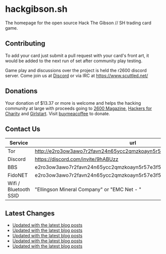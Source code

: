 # hackgibson.sh
The homepage for the open source Hack The Gibson // SH trading card game.


## Contributing

To add your card just submit a pull request with your card's front art, it would be added to the next run of set after community play testing.

Game play and discussions over the project is held the r2600 discord server. Come join us at [Discord](https://discord.com/invite/9hABUzz) or via IRC at https://www.scuttled.net/


## Donations

Your donation of $13.37 or more is welcome and helps the hacking community at large with proceeds going to [2600 Magazine](https://2600.com/), [Hackers for Charity](https://hackersforcharity.org) and [Girlstart](https://girlstart.org).  Visit [buymeacoffee](https://www.buymeacoffee.com/hackgibson.sh) to donate.


## Contact Us

Service | url
-|-
Tor | http://e2ro3ow3awo7r2favn24n65ycc2qmzkoayn5r57e3f56nvjwdcgg32ad.onion
Discord | https://discord.com/invite/9hABUzz
BBS | e2ro3ow3awo7r2favn24n65ycc2qmzkoayn5r57e3f56nvjwdcgg32ad.onion:23
FidoNET | e2ro3ow3awo7r2favn24n65ycc2qmzkoayn5r57e3f56nvjwdcgg32ad.onion:24554
Wifi / Bluetooth SSID | "Ellingson Mineral Company" or "EMC Net - <fidonet address>"

## Latest Changes
<!-- BLOG-POST-LIST:START -->
- [Updated with the latest blog posts](https://github.com/DFW2600/hackgibson.sh/commit/367c33556d976c764234a47e262d5297ae50a07e)
- [Updated with the latest blog posts](https://github.com/DFW2600/hackgibson.sh/commit/ccb53928222244b2be3c959d43901d7c682b4113)
- [Updated with the latest blog posts](https://github.com/DFW2600/hackgibson.sh/commit/0429c21ee3b2efd6d4504a76acf03c645f0e73dc)
- [Updated with the latest blog posts](https://github.com/DFW2600/hackgibson.sh/commit/6376df7dfb4c89a8040db3ac4ae1851422ef10b5)
- [Updated with the latest blog posts](https://github.com/DFW2600/hackgibson.sh/commit/2c52e7b066c869e1840b609e4450783b2355f20a)
<!-- BLOG-POST-LIST:END -->
